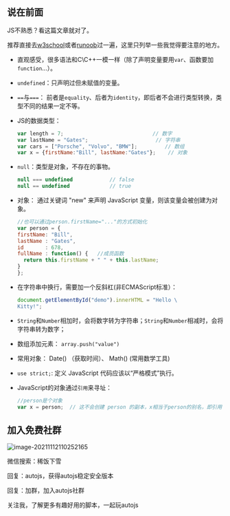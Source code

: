 ## 说在前面

JS不熟悉？看这篇文章就对了。

推荐直接去[w3school](https://www.w3school.com.cn/js/index.asp)或者[runoob](https://www.runoob.com/js/js-tutorial.html)过一遍，这里只列举一些我觉得要注意的地方。

- 直观感受，很多语法和C\C++一模一样（除了声明变量要用`var`、函数要加`function`...）。

- `undefined`：只声明过但未赋值的变量。

- `==`与`===`： 前者是`equality`、后者为`identity`，即后者不会进行类型转换，类型不同的结果一定不等。

- JS的数据类型：

    ```js
    var length = 7;                             // 数字
    var lastName = "Gates";                      // 字符串
    var cars = ["Porsche", "Volvo", "BMW"];         // 数组
    var x = {firstName:"Bill", lastName:"Gates"};    // 对象
    ```

- `null`：类型是对象，不存在的事物。

    ```js
    null === undefined            // false
    null == undefined             // true
    ```

- 对象： 通过关键词 "new" 来声明 JavaScript 变量，则该变量会被创建为对象。

    ```js
    //也可以通过person.firstName="..."的方式初始化
    var person = {
    firstName: "Bill",
    lastName : "Gates",
    id       : 678,
    fullName : function() {   //成员函数
      return this.firstName + " " + this.lastName;
    }
    };
    ```

- 在字符串中换行，需要加一个反斜杠(非ECMAScript标准）：

    ```js
    document.getElementById("demo").innerHTML = "Hello \
    Kitty!";
    ```

- `String`和`Number`相加时，会将数字转为字符串；`String`和`Number`相减时，会将字符串转为数字；

- 数组添加元素： `array.push("value")`

- 常用对象： Date() （获取时间）、 Math() (常用数学工具)

- `use strict;`: 定义 JavaScript 代码应该以“严格模式”执行。

- JavaScript的对象通过`引用`来寻址：

    ```js
    //person是个对象
    var x = person;  // 这不会创建 person 的副本，x相当于person的别名，即引用
    ```

## 加入免费社群

![image-20211112110252165](https://gitee.com/xi_fan/img/raw/master/image-20211112110252165.png)

微信搜索：稀饭下雪

回复：autojs，获得autojs稳定安全版本

回复：加群，加入autojs社群

关注我，了解更多有趣好用的脚本，一起玩autojs

